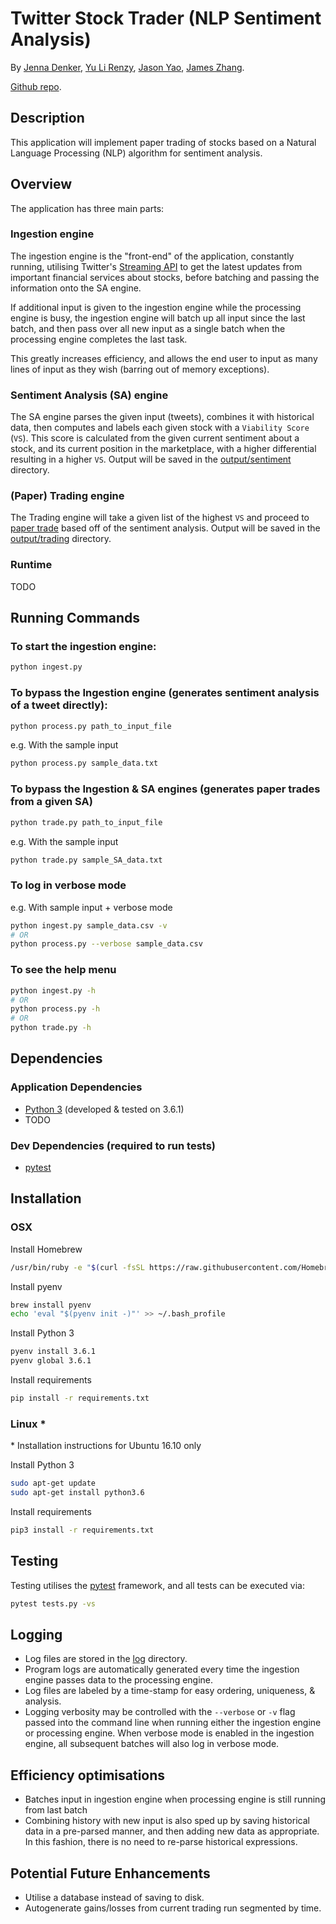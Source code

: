 # Twitter Stock Trader (NLP Sentiment Analysis)
By [Jenna Denker](https://github.com/jndkr), [Yu Li Renzy](https://github.com/funkyela), [Jason Yao](https://github.com/JasonYao), [James Zhang](https://github.com/jamez852).

[Github repo](https://github.com/JasonYao/NLP-twitter-stock-trader).

## Description
This application will implement paper trading of stocks
based on a Natural Language Processing (NLP) algorithm
for sentiment analysis.

## Overview
The application has three main parts:

### Ingestion engine
The ingestion engine is the "front-end" of the application,
constantly running, utilising Twitter's [Streaming API](https://dev.twitter.com/streaming/overview)
to get the latest updates from important financial services
about stocks, before batching and passing the information
onto the SA engine.

If additional input is given to the ingestion engine while the
processing engine is busy, the ingestion engine will batch up
all input since the last batch, and then pass over all new input
as a single batch when the processing engine completes the last task.

This greatly increases efficiency, and allows the end user
to input as many lines of input as they wish (barring out
of memory exceptions).

### Sentiment Analysis (SA) engine
The SA engine parses the given input (tweets), combines it with
historical data, then computes and labels each given stock with
a `Viability Score` (`VS`). This score is calculated from the given
current sentiment about a stock, and its current position in the
marketplace, with a higher differential resulting in a higher
`VS`. Output will be saved in the [output/sentiment](output/sentiment/)
directory.

### (Paper) Trading engine
The Trading engine will take a given list of the highest `VS`
and proceed to [paper trade](https://en.wikipedia.org/wiki/Stock_market_simulator)
based off of the sentiment analysis. Output will be saved in
the [output/trading](output/trading/) directory.

### Runtime
TODO

## Running Commands
### To start the ingestion engine:
```sh
python ingest.py
```

### To bypass the Ingestion engine (generates sentiment analysis of a tweet directly):
```sh
python process.py path_to_input_file
```

e.g. With the sample input
```sh
python process.py sample_data.txt
```

### To bypass the Ingestion & SA engines (generates paper trades from a given SA)
```sh
python trade.py path_to_input_file
```

e.g. With the sample input
```sh
python trade.py sample_SA_data.txt
```

### To log in verbose mode
e.g. With sample input + verbose mode
```sh
python ingest.py sample_data.csv -v
# OR
python process.py --verbose sample_data.csv
```

### To see the help menu
```sh
python ingest.py -h
# OR
python process.py -h
# OR
python trade.py -h
```

## Dependencies
### Application Dependencies
- [Python 3](https://docs.python.org/3/) (developed & tested on 3.6.1)
- TODO

### Dev Dependencies (required to run tests)
- [pytest](http://doc.pytest.org/en/latest/)

## Installation
### OSX
Install Homebrew
```sh
/usr/bin/ruby -e "$(curl -fsSL https://raw.githubusercontent.com/Homebrew/install/master/install)"
```

Install pyenv
```sh
brew install pyenv
echo 'eval "$(pyenv init -)"' >> ~/.bash_profile
```

Install Python 3
```sh
pyenv install 3.6.1
pyenv global 3.6.1
```

Install requirements
```sh
pip install -r requirements.txt
```

### Linux *
\* Installation instructions for Ubuntu 16.10 only

Install Python 3
```sh
sudo apt-get update
sudo apt-get install python3.6
```

Install requirements
```sh
pip3 install -r requirements.txt
```

## Testing
Testing utilises the [pytest](http://doc.pytest.org/en/latest/) framework,
and all tests can be executed via:
```sh
pytest tests.py -vs
```

## Logging
- Log files are stored in the [log](log/) directory.
- Program logs are automatically generated every time the
ingestion engine passes data to the processing engine.
- Log files are labeled by a time-stamp for easy ordering,
uniqueness, & analysis.
- Logging verbosity may be controlled with the `--verbose`
or `-v` flag passed into the command line when running either
the ingestion engine or processing engine. When verbose mode
is enabled in the ingestion engine, all subsequent batches
will also log in verbose mode.

## Efficiency optimisations
- Batches input in ingestion engine when processing engine
is still running from last batch
- Combining history with new input is also sped up by
saving historical data in a pre-parsed manner, and then adding new data
as appropriate. In this fashion, there is no need to re-parse historical
expressions.

## Potential Future Enhancements
- Utilise a database instead of saving to disk.
- Autogenerate gains/losses from current trading run segmented by time.
